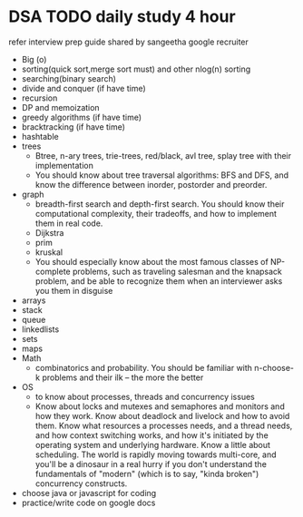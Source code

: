 # DSA TODO daily study 4 hour
refer interview prep guide shared by sangeetha google recruiter
- Big (o) 
- sorting(quick sort,merge sort must) and other nlog(n) sorting
- searching(binary search)
- divide and conquer (if have time)
- recursion
- DP and memoization
- greedy algorithms (if have time)
- bracktracking (if have time)
- hashtable
- trees
  - Btree, n-ary trees, trie-trees, red/black, avl tree, splay tree with their implementation
  - You should know about tree traversal algorithms: BFS and DFS, and know the difference between inorder, postorder and preorder.
- graph
  -  breadth-first search and depth-first search. You should know their computational complexity, their tradeoffs, and how to implement them in real code.
  -  Dijkstra 
  -  prim
  -  kruskal
  -  You should especially know about the most famous classes of NP-complete problems, such as traveling salesman and the knapsack problem, and be able to recognize them when an interviewer asks you them in disguise
- arrays
- stack
- queue
- linkedlists
- sets
- maps
- Math
  - combinatorics and probability. You should be familiar with n-choose-k problems and their ilk – the more the better
- OS
  - to know about processes, threads and concurrency issues
  - Know about locks and mutexes and semaphores and monitors and how they work. Know about deadlock and livelock and how to avoid them. Know what resources a processes needs, and a thread needs, and how context switching works, and how it's initiated by the operating system and underlying hardware. Know a little about scheduling. The world is rapidly moving towards multi-core, and you'll be a dinosaur in a real hurry if you don't understand the fundamentals of "modern" (which is to say, "kinda broken") concurrency constructs.
- choose java or javascript for coding
- practice/write code on google docs